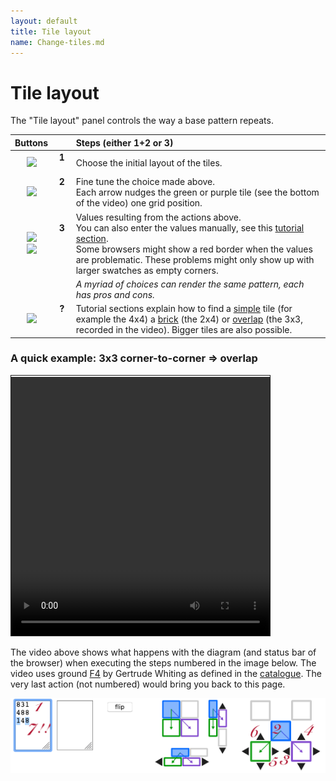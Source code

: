 ```yaml
---
layout: default
title: Tile layout
name: Change-tiles.md
---
```

Tile layout
===========

The "Tile layout" panel controls the way a base pattern repeats.

| Buttons | | Steps (either 1+2 or 3) |
|:---:|:---:|:---|
| ![](images/blue-tile.png) | &nbsp;**1**&nbsp;<br><br> | Choose the initial layout of the tiles. |
| ![](images/nudge-tiles.png) | **2**<br><br><br> | Fine tune the choice made above. <br> Each arrow nudges the green or purple tile (see the bottom of the video) one grid position. |
| ![](images/green-tile.png) <br> ![](images/purple-tile.png) | **3**<br><br><br><br> | Values resulting from the actions above. <br> You can also enter the values manually, see this [tutorial section](Advanced#glue-copies-together). <br> Some browsers might show a red border when the values are problematic. These problems might only show up with larger swatches as empty corners. |
| | | _A myriad of choices can render the same pattern, each has pros and cons._
| ![](images/brick-to-overlap-choices.png) | **?**<br><br><br> | Tutorial sections explain how to find a [simple](Advanced#simple-arrangement) tile (for example the 4x4) a [brick](Advanced#creating-a-smaller-base-tile) (the 2x4) or [overlap](Advanced#overlap-arrangement) (the 3x3, recorded in the video). Bigger tiles are also possible.

### A quick example: 3x3 corner-to-corner => overlap

<video width="414" height="414" controls style="border: 1px solid; padding-top: 2px;">
    <source src="images/brick-to-overlap-animation.mp4#t=0.001" type="video/mp4">
    Your browser does not support an inline <a href="images/brick-to-overlap-animation.mp4">video</a>.
</video>  

The video above shows what happens with the diagram (and status bar of the browser)
when executing the steps numbered in the image below. 
The video uses ground [F4](https://d-bl.github.io/GroundForge/tiles?whiting=F4_P180&patchWidth=9&patchHeight=9&d1=ctc&c1=ctc&b1=ctc&a1=ctc&d2=ctc&c2=ctcllctc&a2=ctcrrctc&tile=1483,8-48&footsideStitch=ctctt&tileStitch=ctc&headsideStitch=ctctt&shiftColsSW=-2&shiftRowsSW=2&shiftColsSE=2&shiftRowsSE=2)
by Gertrude Whiting as defined in the [catalogue](/gw-lace-to-gf).
The very last action (not numbered) would bring you back to this page.

![](images/brick-to-overlap-order.png)
